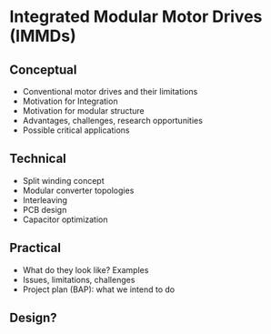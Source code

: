 # Integrated Modular Motor Drives (IMMDs)

## Conceptual
* Conventional motor drives and their limitations
* Motivation for Integration
* Motivation for modular structure
* Advantages, challenges, research opportunities
* Possible critical applications

## Technical
* Split winding concept
* Modular converter topologies
* Interleaving
* PCB design
* Capacitor optimization

## Practical
* What do they look like? Examples
* Issues, limitations, challenges
* Project plan (BAP): what we intend to do

## Design?

